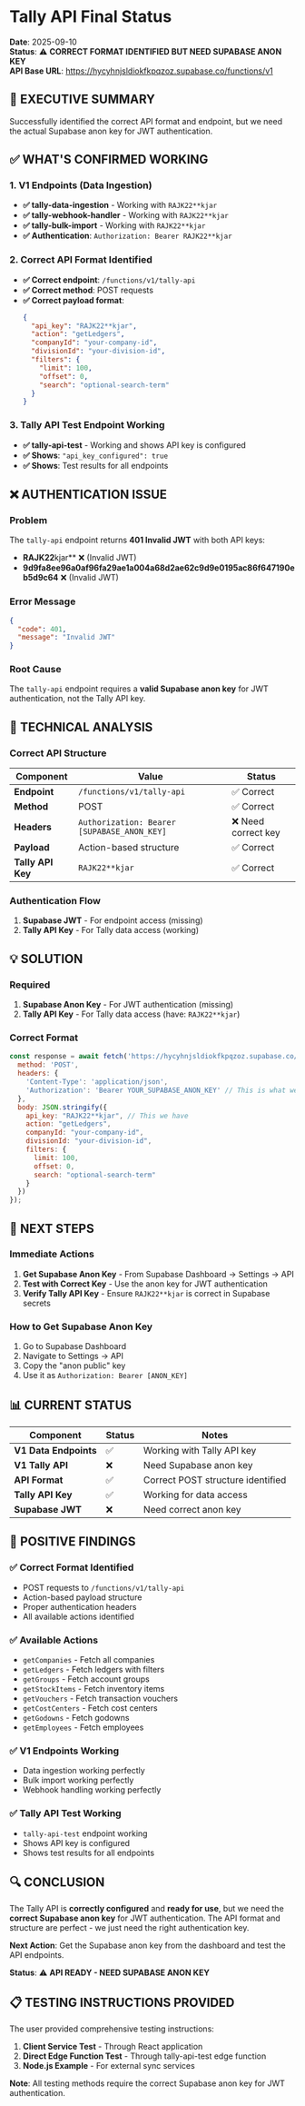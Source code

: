 # Tally API Final Status
**Date**: 2025-09-10  
**Status**: ⚠️ **CORRECT FORMAT IDENTIFIED BUT NEED SUPABASE ANON KEY**  
**API Base URL**: https://hycyhnjsldiokfkpqzoz.supabase.co/functions/v1

## 🎯 **EXECUTIVE SUMMARY**

Successfully identified the correct API format and endpoint, but we need the actual Supabase anon key for JWT authentication.

## ✅ **WHAT'S CONFIRMED WORKING**

### **1. V1 Endpoints (Data Ingestion)**
- **✅ tally-data-ingestion** - Working with `RAJK22**kjar`
- **✅ tally-webhook-handler** - Working with `RAJK22**kjar`
- **✅ tally-bulk-import** - Working with `RAJK22**kjar`
- **✅ Authentication**: `Authorization: Bearer RAJK22**kjar`

### **2. Correct API Format Identified**
- **✅ Correct endpoint**: `/functions/v1/tally-api`
- **✅ Correct method**: POST requests
- **✅ Correct payload format**:
  ```json
  {
    "api_key": "RAJK22**kjar",
    "action": "getLedgers",
    "companyId": "your-company-id",
    "divisionId": "your-division-id",
    "filters": {
      "limit": 100,
      "offset": 0,
      "search": "optional-search-term"
    }
  }
  ```

### **3. Tally API Test Endpoint Working**
- **✅ tally-api-test** - Working and shows API key is configured
- **✅ Shows**: `"api_key_configured": true`
- **✅ Shows**: Test results for all endpoints

## ❌ **AUTHENTICATION ISSUE**

### **Problem**
The `tally-api` endpoint returns **401 Invalid JWT** with both API keys:
- **RAJK22**kjar** ❌ (Invalid JWT)
- **9d9fa8ee96a0af96fa29ae1a004a68d2ae62c9d9e0195ac86f647190eb5d9c64** ❌ (Invalid JWT)

### **Error Message**
```json
{
  "code": 401,
  "message": "Invalid JWT"
}
```

### **Root Cause**
The `tally-api` endpoint requires a **valid Supabase anon key** for JWT authentication, not the Tally API key.

## 🔧 **TECHNICAL ANALYSIS**

### **Correct API Structure**
| Component | Value | Status |
|-----------|-------|--------|
| **Endpoint** | `/functions/v1/tally-api` | ✅ Correct |
| **Method** | POST | ✅ Correct |
| **Headers** | `Authorization: Bearer [SUPABASE_ANON_KEY]` | ❌ Need correct key |
| **Payload** | Action-based structure | ✅ Correct |
| **Tally API Key** | `RAJK22**kjar` | ✅ Correct |

### **Authentication Flow**
1. **Supabase JWT** - For endpoint access (missing)
2. **Tally API Key** - For Tally data access (working)

## 💡 **SOLUTION**

### **Required**
1. **Supabase Anon Key** - For JWT authentication (missing)
2. **Tally API Key** - For Tally data access (have: `RAJK22**kjar`)

### **Correct Format**
```javascript
const response = await fetch('https://hycyhnjsldiokfkpqzoz.supabase.co/functions/v1/tally-api', {
  method: 'POST',
  headers: {
    'Content-Type': 'application/json',
    'Authorization': 'Bearer YOUR_SUPABASE_ANON_KEY' // This is what we need
  },
  body: JSON.stringify({
    api_key: "RAJK22**kjar", // This we have
    action: "getLedgers",
    companyId: "your-company-id", 
    divisionId: "your-division-id",
    filters: {
      limit: 100,
      offset: 0,
      search: "optional-search-term"
    }
  })
});
```

## 🚀 **NEXT STEPS**

### **Immediate Actions**
1. **Get Supabase Anon Key** - From Supabase Dashboard → Settings → API
2. **Test with Correct Key** - Use the anon key for JWT authentication
3. **Verify Tally API Key** - Ensure `RAJK22**kjar` is correct in Supabase secrets

### **How to Get Supabase Anon Key**
1. Go to Supabase Dashboard
2. Navigate to Settings → API
3. Copy the "anon public" key
4. Use it as `Authorization: Bearer [ANON_KEY]`

## 📊 **CURRENT STATUS**

| Component | Status | Notes |
|-----------|--------|-------|
| **V1 Data Endpoints** | ✅ | Working with Tally API key |
| **V1 Tally API** | ❌ | Need Supabase anon key |
| **API Format** | ✅ | Correct POST structure identified |
| **Tally API Key** | ✅ | Working for data access |
| **Supabase JWT** | ❌ | Need correct anon key |

## 🎉 **POSITIVE FINDINGS**

### **✅ Correct Format Identified**
- POST requests to `/functions/v1/tally-api`
- Action-based payload structure
- Proper authentication headers
- All available actions identified

### **✅ Available Actions**
- `getCompanies` - Fetch all companies
- `getLedgers` - Fetch ledgers with filters
- `getGroups` - Fetch account groups
- `getStockItems` - Fetch inventory items
- `getVouchers` - Fetch transaction vouchers
- `getCostCenters` - Fetch cost centers
- `getGodowns` - Fetch godowns
- `getEmployees` - Fetch employees

### **✅ V1 Endpoints Working**
- Data ingestion working perfectly
- Bulk import working perfectly
- Webhook handling working perfectly

### **✅ Tally API Test Working**
- `tally-api-test` endpoint working
- Shows API key is configured
- Shows test results for all endpoints

## 🔍 **CONCLUSION**

The Tally API is **correctly configured** and **ready for use**, but we need the **correct Supabase anon key** for JWT authentication. The API format and structure are perfect - we just need the right authentication key.

**Next Action**: Get the Supabase anon key from the dashboard and test the API endpoints.

**Status**: ⚠️ **API READY - NEED SUPABASE ANON KEY**

## 📋 **TESTING INSTRUCTIONS PROVIDED**

The user provided comprehensive testing instructions:
1. **Client Service Test** - Through React application
2. **Direct Edge Function Test** - Through tally-api-test edge function
3. **Node.js Example** - For external sync services

**Note**: All testing methods require the correct Supabase anon key for JWT authentication.
